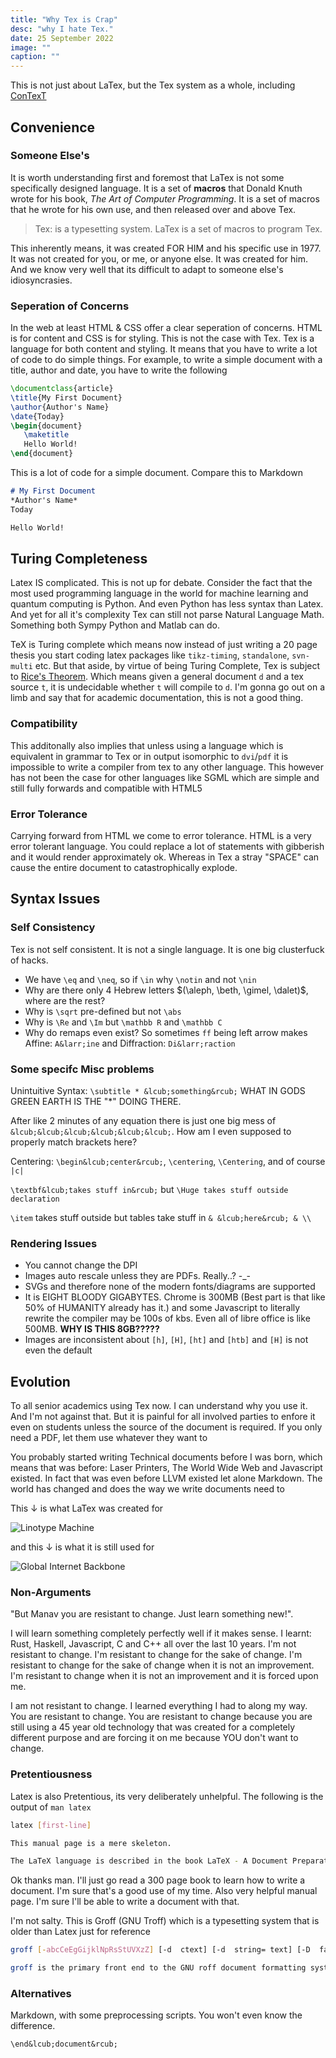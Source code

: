 ```yaml
---
title: "Why Tex is Crap"
desc: "why I hate Tex."
date: 25 September 2022
image: ""
caption: ""
---
```


This is not just about LaTex, but the Tex system as a whole, including [ConTexT](https://wiki.contextgarden.net/Main_Page)

## Convenience
### Someone Else's
It is worth understanding first and foremost that LaTex is not some specifically designed language. It is a set of **macros** that Donald Knuth wrote for his book, *The Art of Computer Programming*. It is a set of macros that he wrote for his own use, and then released over and above Tex.

> Tex: is a typesetting system. LaTex is a set of macros to program Tex.

This inherently means, it was created FOR HIM and his specific use in 1977. It was not created for you, or me, or anyone else. It was created for him. And we know very well that its difficult to adapt to someone else's idiosyncrasies.

### Seperation of Concerns
In the web at least HTML & CSS offer a clear seperation of concerns. HTML is for content and CSS is for styling. This is not the case with Tex. Tex is a language for both content and styling. It means that you have to write a lot of code to do simple things. For example, to write a simple document with a title, author and date, you have to write the following

```tex
\documentclass{article}
\title{My First Document}
\author{Author's Name}
\date{Today}
\begin{document}
   \maketitle
   Hello World!
\end{document}
```

This is a lot of code for a simple document. Compare this to Markdown

```md
# My First Document
*Author's Name*
Today

Hello World!
```

## Turing Completeness
Latex IS complicated. This is not up for debate. Consider the fact that the most used programming language in the world for machine learning and quantum computing is Python. And even Python has less syntax than Latex. And yet for all it's complexity Tex can still not parse Natural Language Math. Something both Sympy Python and Matlab can do.

TeX is Turing complete which means now instead of just writing a 20 page thesis you start coding latex packages like `tikz-timing`, `standalone`, `svn-multi` etc. But that aside, by virtue of being Turing Complete, Tex is subject to [Rice's Theorem](https://en.wikipedia.org/wiki/Rice%27s_theorem). Which means given a general document `d` and a tex source `t`, it is undecidable whether `t` will compile to `d`. I'm gonna go out on a limb and say that for academic documentation, this is not a good thing.

### Compatibility
This additonally also implies that unless using a language which is equivalent in grammar to Tex or in output isomorphic to `dvi`/`pdf` it is impossible to write a compiler from tex to any other language. This however has not been the case for other languages like SGML which are simple and still fully forwards and compatible with HTML5

### Error Tolerance
Carrying forward from HTML we come to error tolerance. HTML is a very error tolerant language. You could replace a lot of statements with gibberish and it would render approximately ok. Whereas in Tex a stray "SPACE" can cause the entire document to catastrophically explode.

## Syntax Issues
### Self Consistency
Tex is not self consistent. It is not a single language. It is one big clusterfuck of hacks.

- We have `\eq` and `\neq`, so if `\in` why `\notin` and not `\nin`
- Why are there only 4 Hebrew letters $(\aleph, \beth, \gimel, \dalet)$, where are the rest?
- Why is `\sqrt` pre-defined but not `\abs`
- Why is `\Re` and `\Im` but `\mathbb R` and `\mathbb C`
- Why do remaps even exist? So sometimes `ff` being left arrow makes Affine: `A&larr;ine` and Diffraction: `Di&larr;raction`

### Some specifc Misc problems
Unintuitive Syntax: `\subtitle * &lcub;something&rcub;` WHAT IN GODS GREEN EARTH IS THE "*" DOING THERE.

After like 2 minutes of any equation there is just one big mess of `&lcub;&lcub;&lcub;&lcub;&lcub;&lcub;`. How am I even supposed to properly match brackets here?

Centering: `\begin&lcub;center&rcub;`, `\centering`, `\Centering`, and of course `|c|`

`\textbf&lcub;takes stuff in&rcub;` but `\Huge takes stuff outside declaration`

`\item` takes stuff outside but tables take stuff in `& &lcub;here&rcub; & \\`

### Rendering Issues
- You cannot change the DPI
- Images auto rescale unless they are PDFs. Really..? -\_-
- SVGs and therefore none of the modern fonts/diagrams are supported
- It is EIGHT BLOODY GIGABYTES. Chrome is 300MB (Best part is that like 50% of HUMANITY already has it.) and some Javascript to literally rewrite the compiler may be 100s of kbs. Even all of libre office is like 500MB. **WHY IS THIS 8GB?????**
- Images are inconsistent about `[h]`, `[H]`, `[ht]` and `[htb]` and `[H]` is not even the default


## Evolution
To all senior academics using Tex now. I can understand why you use it. And I'm not against that. But it is painful for all involved parties to enfore it even on students unless the source of the document is required. If you only need a PDF, let them use whatever they want to

You probably started writing Technical documents before I was born, which means that was before: Laser Printers, The World Wide Web and Javascript existed. In fact that was even before LLVM existed let alone Markdown. The world has changed and does the way we write documents need to

This &darr; is what LaTex was created for

![Linotype Machine](https://upload.wikimedia.org/wikipedia/commons/thumb/c/c6/Linotype_machines%2C_Anthony_Hordern_and_Sons_department_store%2C_c._1935.jpg/1280px-Linotype_machines%2C_Anthony_Hordern_and_Sons_department_store%2C_c._1935.jpg)

and this &darr; is what it is still used for

![Global Internet Backbone](https://upload.wikimedia.org/wikipedia/commons/8/89/Submarine_cable_map_umap.png)

### Non-Arguments
"But Manav you are resistant to change. Just learn something new!".

I will learn something completely perfectly well if it makes sense. I learnt: Rust, Haskell, Javascript, C and C++ all over the last 10 years. I'm not resistant to change. I'm resistant to change for the sake of change. I'm resistant to change for the sake of change when it is not an improvement. I'm resistant to change when it is not an improvement and it is forced upon me.

I am not resistant to change. I learned everything I had to along my way. You are resistant to change. You are resistant to change because you are still using a 45 year old technology that was created for a completely different purpose and are forcing it on me because YOU don't want to change.

### Pretentiousness
Latex is also Pretentious, its very deliberately unhelpful. The following is the output of `man latex`

```bash
latex [first-line]

This manual page is a mere skeleton.

The LaTeX language is described in the book LaTeX - A Document Preparation System. LaTeX is a TeX macro package, not a modification to the TeX source program, so all the capabilities described in tex(1) are present.
```

Ok thanks man. I'll just go read a 300 page book to learn how to write a document. I'm sure that's a good use of my time. Also very helpful manual page. I'm sure I'll be able to write a document with that.

I'm not salty. This is Groff (GNU Troff) which is a typesetting system that is older than Latex just for reference

```bash
groff [-abcCeEgGijklNpRsStUVXzZ] [-d  ctext] [-d  string= text] [-D  fallback-encoding] [-f  font-family] [-F  font-directory] [-I  inclusion-directory] [-K  input-encoding] [-L  spooler-argument] [-m  macro-package] [-M  macro-directory] [-n  page-number] [-o  page-list] [-P  postprocessor-argument] [-r  cnumeric-expression] [-r  register= numeric-expression] [-T  output-device] [-w  warning-category] [-W  warning-category] [file . . .] groff -h groff --help groff -v [option . . .] [file . . .] groff --version [option . . .] [file . . .]<br/>

groff is the primary front end to the GNU roff document formatting system. GNU roff is a typesetting system that reads plain text input files that include formatting commands to produce output in PostScript, PDF, HTML, DVI, or other formats, or for display to a terminal. Formatting commands can be low-level typesetting primitives, macros from a supplied package, or user-defined macros. All three approaches can be combined. If no file operands are specified, or if file is “-”, groff reads the standard input stream.
```


### Alternatives
Markdown, with some preprocessing scripts. You won't even know the difference.

`\end&lcub;document&rcub;`